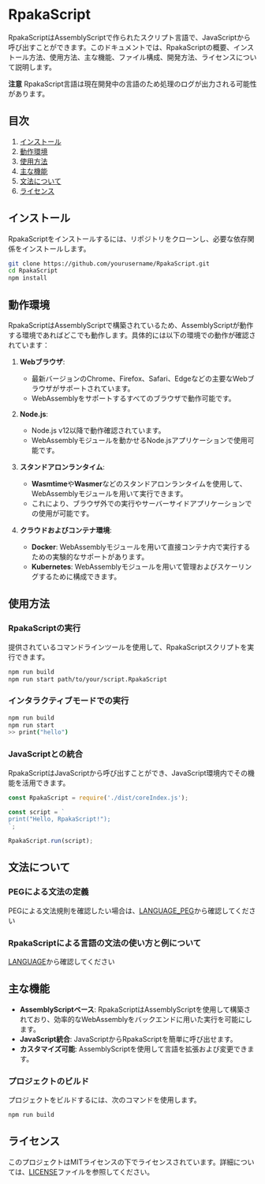 # RpakaScript

RpakaScriptはAssemblyScriptで作られたスクリプト言語で、JavaScriptから呼び出すことができます。このドキュメントでは、RpakaScriptの概要、インストール方法、使用方法、主な機能、ファイル構成、開発方法、ライセンスについて説明します。

**注意** RpakaScript言語は現在開発中の言語のため処理のログが出力される可能性があります。

## 目次

1. [インストール](#インストール)
2. [動作環境](#動作環境)
3. [使用方法](#使用方法)
4. [主な機能](#主な機能)
5. [文法について](#文法について)
6. [ライセンス](#ライセンス)

## インストール

RpakaScriptをインストールするには、リポジトリをクローンし、必要な依存関係をインストールします。

```bash
git clone https://github.com/yourusername/RpakaScript.git
cd RpakaScript
npm install
```

## 動作環境

RpakaScriptはAssemblyScriptで構築されているため、AssemblyScriptが動作する環境であればどこでも動作します。具体的には以下の環境での動作が確認されています：

1. **Webブラウザ**:

   - 最新バージョンのChrome、Firefox、Safari、Edgeなどの主要なWebブラウザがサポートされています。
   - WebAssemblyをサポートするすべてのブラウザで動作可能です。

2. **Node.js**:

   - Node.js v12以降で動作確認されています。
   - WebAssemblyモジュールを動かせるNode.jsアプリケーションで使用可能です。

3. **スタンドアロンランタイム**:

   - **Wasmtime**や**Wasmer**などのスタンドアロンランタイムを使用して、WebAssemblyモジュールを用いて実行できます。
   - これにより、ブラウザ外での実行やサーバーサイドアプリケーションでの使用が可能です。

4. **クラウドおよびコンテナ環境**:
   - **Docker**: WebAssemblyモジュールを用いて直接コンテナ内で実行するための実験的なサポートがあります。
   - **Kubernetes**: WebAssemblyモジュールを用いて管理およびスケーリングするために構成できます。

## 使用方法

### RpakaScriptの実行

提供されているコマンドラインツールを使用して、RpakaScriptスクリプトを実行できます。

```bash
npm run build
npm run start path/to/your/script.RpakaScript
```

### インタラクティブモードでの実行

```bash
npm run build
npm run start
>> print("hello")
```

### JavaScriptとの統合

RpakaScriptはJavaScriptから呼び出すことができ、JavaScript環境内でその機能を活用できます。

```javascript
const RpakaScript = require('./dist/coreIndex.js');

const script = `
print("Hello, RpakaScript!");
`;

RpakaScript.run(script);
```

## 文法について

### PEGによる文法の定義

PEGによる文法規則を確認したい場合は、[LANGUAGE_PEG](LANGUAGE_PEG.md)から確認してください

### RpakaScriptによる言語の文法の使い方と例について

[LANGUAGE](LANGUAGE.md)から確認してください

## 主な機能

- **AssemblyScriptベース**: RpakaScriptはAssemblyScriptを使用して構築されており、効率的なWebAssemblyをバックエンドに用いた実行を可能にします。
- **JavaScript統合**: JavaScriptからRpakaScriptを簡単に呼び出せます。
- **カスタマイズ可能**: AssemblyScriptを使用して言語を拡張および変更できます。

### プロジェクトのビルド

プロジェクトをビルドするには、次のコマンドを使用します。

```bash
npm run build
```

## ライセンス

このプロジェクトはMITライセンスの下でライセンスされています。詳細については、[LICENSE](LICENSE)ファイルを参照してください。
